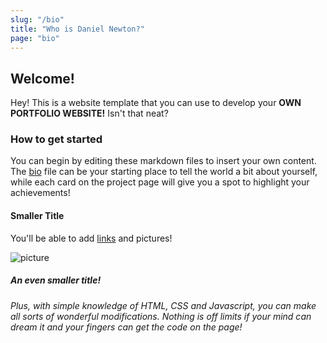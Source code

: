 ```yaml
---
slug: "/bio"
title: "Who is Daniel Newton?"
page: "bio"
---
```


## Welcome!
Hey! This is a website template that you can use to develop your **OWN PORTFOLIO WEBSITE!** Isn't that neat? 

### How to get started
You can begin by editing these markdown files to insert your own content. The [bio](/bio) file can be your starting place to tell the world a bit about yourself, while each card on the project page will give you a spot to highlight your achievements!

#### Smaller Title
You'll be able to add [links](https://example.com) and pictures!


![picture](../logo.png)



##### An even smaller title!

*Plus, with simple knowledge of HTML, CSS and Javascript, you can make all sorts of wonderful modifications. Nothing is off limits if your mind can dream it and your fingers can get the code on the page!*




